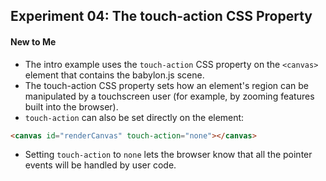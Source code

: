 ## Experiment 04: The touch-action CSS Property

#### New to Me
- The intro example uses the `touch-action` CSS property on the `<canvas>` element that contains the babylon.js scene.
- The touch-action CSS property sets how an element's region can be manipulated by a touchscreen user (for example, by zooming features built into the browser).
- `touch-action` can also be set directly on the element:
```html
<canvas id="renderCanvas" touch-action="none"></canvas>
```
- Setting `touch-action` to `none` lets the browser know that all the pointer events will be handled by user code.